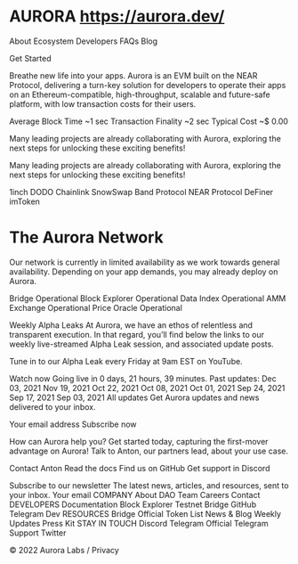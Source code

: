 # AURORA https://aurora.dev/

About
Ecosystem
Developers
FAQs
Blog

Get Started


Breathe new life into your apps.
Aurora is an EVM built on the NEAR Protocol, delivering a turn-key solution for developers to operate their apps on an Ethereum-compatible, high-throughput, scalable and future-safe platform, with low transaction costs for their users.

Average Block Time
~1 sec
Transaction Finality
~2 sec
Typical Cost
~$ 0.00


Many leading projects are already collaborating with Aurora, exploring the next steps for unlocking these exciting benefits!



Many leading projects are already collaborating with Aurora, exploring the next steps for unlocking these exciting benefits!

1inch
DODO
Chainlink
SnowSwap
Band Protocol
NEAR Protocol
DeFiner
imToken

# The Aurora Network

Our network is currently in limited availability as we work towards general availability. Depending on your app demands, you may already deploy on Aurora.


Bridge
Operational
Block Explorer
Operational
Data Index
Operational
AMM Exchange
Operational
Price Oracle
Operational


Weekly Alpha Leaks
At Aurora, we have an ethos of relentless and transparent execution. In that regard, you’ll find below the links to our weekly live-streamed Alpha Leak session, and associated update posts.


Tune in to our Alpha Leak every Friday at 9am EST on YouTube.

Watch now
Going live in 0 days, 21 hours, 39 minutes.
Past updates:
Dec 03, 2021
Nov 19, 2021
Oct 22, 2021
Oct 08, 2021
Oct 01, 2021
Sep 24, 2021
Sep 17, 2021
Sep 03, 2021
All updates
Get Aurora updates and news delivered to your inbox.

Your email address
Subscribe now

How can Aurora help you?
Get started today, capturing the first-mover advantage on Aurora! Talk to Anton, our partners lead, about your use case.

Contact Anton
Read the docs
Find us on GitHub
Get support in Discord

Subscribe to our newsletter
The latest news, articles, and resources, sent to your inbox.
Your email
COMPANY
About
DAO
Team
Careers
Contact
DEVELOPERS
Documentation
Block Explorer
Testnet Bridge
GitHub
Telegram Dev
RESOURCES
Bridge
Official Token List
News & Blog
Weekly Updates
Press Kit
STAY IN TOUCH
Discord
Telegram Official
Telegram Support
Twitter


© 2022 Aurora Labs / Privacy

